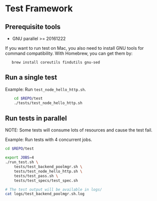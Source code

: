 # Test Framework

## Prerequisite tools

- GNU parallel >= 20161222

If you want to run test on Mac, you also need to install GNU tools for command compatibility.
With Homebrew, you can get them by:

       brew install coreutils findutils gnu-sed


## Run a single test

Example: Run `test_node_hello_http.sh`.

```bash
    cd $REPO/test
    ./tests/test_node_hello_http.sh
```


## Run tests in parallel

NOTE: Some tests will consume lots of resources and cause the test fail.

Example: Run tests with 4 concurrent jobs.
```bash
cd $REPO/test

export JOBS=4
./run_test.sh \
    tests/test_backend_poolmgr.sh \
    tests/test_node_hello_http.sh \
    tests/test_pass.sh \
    tests/test_specs/test_spec.sh

# The test output will be available in logs/
cat logs/test_backend_poolmgr.sh.log
```

